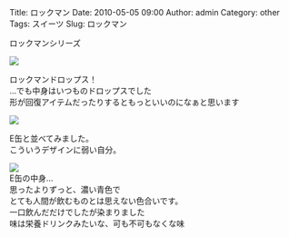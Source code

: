 Title: ロックマン
Date: 2010-05-05 09:00
Author: admin
Category: other
Tags: スイーツ
Slug: ロックマン

ロックマンシリーズ

[![](http://farm5.static.flickr.com/4069/4577367879_381b10e1d7_m.jpg)](http://www.flickr.com/photos/46200029@N06/4577367879/)  
  
ロックマンドロップス！  
…でも中身はいつものドロップスでした  
形が回復アイテムだったりするともっといいのになぁと思います

[![](http://farm5.static.flickr.com/4023/4578000546_e23c96a67d_m.jpg)](http://www.flickr.com/photos/46200029@N06/4578000546/)  
  
E缶と並べてみました。  
こういうデザインに弱い自分。

[![](http://farm5.static.flickr.com/4060/4578001026_e4d4e4497a_m.jpg)](http://www.flickr.com/photos/46200029@N06/4578001026/)  
E缶の中身…  
思ったよりずっと、濃い青色で  
とても人間が飲むものとは思えない色合いです。  
一口飲んだだけでしたが染まりました  
味は栄養ドリンクみたいな、可も不可もなくな味
